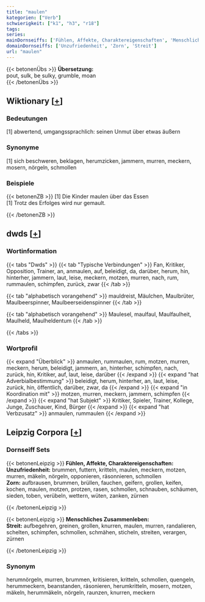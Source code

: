 ```yaml
---
title: "maulen"
kategorien: ["Verb"]
schwierigkeit: ["k1", "h3", "r18"]
tags:
series:
mainDornseiffs: ['Fühlen, Affekte, Charaktereigenschaften', 'Menschliches Zusammenleben']
domainDornseiffs: ['Unzufriedenheit', 'Zorn', 'Streit']
url: "maulen"
---
```


{{< betonenÜbs >}}
**Übersetzung:**  
pout, sulk, be sulky, grumble, moan  
{{< /betonenÜbs >}}

## Wiktionary [[+](https://de.wiktionary.org/wiki/maulen)]

### Bedeutungen
[1] abwertend, umgangssprachlich: seinen Unmut über etwas äußern  

### Synonyme
[1] sich beschweren, beklagen, herumzicken, jammern, murren, meckern, mosern, nörgeln, schmollen  

### Beispiele
{{< betonenZB >}}
[1] Die Kinder maulen über das Essen  
[1] Trotz des Erfolges wird nur gemault.  

{{< /betonenZB >}}


## dwds [[+](https://www.dwds.de/wb/maulen)]

### Wortinformation
{{< tabs "Dwds" >}}
{{< tab "Typische Verbindungen" >}}
Fan, Kritiker, Opposition, Trainer, an, anmaulen, auf, beleidigt, da, darüber, herum, hin, hinterher, jammern, laut, leise, meckern, motzen, murren, nach, rum, rummaulen, schimpfen, zurück, zwar
{{< /tab >}}

{{< tab "alphabetisch vorangehend" >}}
mauldreist, Mäulchen, Maulbrüter, Maulbeerspinner, Maulbeerseidenspinner
{{< /tab >}}

{{< tab "alphabetisch vorangehend" >}}
Maulesel, maulfaul, Maulfaulheit, Maulheld, Maulheldentum
{{< /tab >}}

{{< /tabs >}}

### Wortprofil
{{< expand "Überblick" >}} anmaulen, rummaulen, rum, motzen, murren, meckern, herum, beleidigt, jammern, an, hinterher, schimpfen, nach, zurück, hin, Kritiker, auf, laut, leise, darüber {{< /expand >}}
{{< expand "hat Adverbialbestimmung" >}} beleidigt, herum, hinterher, an, laut, leise, zurück, hin, öffentlich, darüber, zwar, da {{< /expand >}}
{{< expand "in Koordination mit" >}} motzen, murren, meckern, jammern, schimpfen {{< /expand >}}
{{< expand "hat Subjekt" >}} Kritiker, Spieler, Trainer, Kollege, Junge, Zuschauer, Kind, Bürger {{< /expand >}}
{{< expand "hat Verbzusatz" >}} anmaulen, rummaulen {{< /expand >}}

## Leipzig Corpora [[+](https://corpora.uni-leipzig.de/en/res?word=maulen&corpusId=deu_newscrawl-public_2018)]

### Dornseiff Sets
{{< betonenLeipzig >}}
**Fühlen, Affekte, Charaktereigenschaften:**  
**Unzufriedenheit:** brummen, futtern, kritteln, maulen, meckern, motzen, murren, mäkeln, nörgeln, opponieren, räsonnieren, schmollen  
**Zorn:** aufbrausen, brummen, brüllen, fauchen, geifern, grollen, keifen, kochen, maulen, motzen, protzen, rasen, schmollen, schnauben, schäumen, sieden, toben, verübeln, wettern, wüten, zanken, zürnen  

{{< /betonenLeipzig >}}


{{< betonenLeipzig >}}
**Menschliches Zusammenleben:**  
**Streit:** aufbegehren, greinen, grollen, knurren, maulen, murren, randalieren, schelten, schimpfen, schmollen, schmähen, sticheln, streiten, verargen, zürnen  

{{< /betonenLeipzig >}}

### Synonym
herumnörgeln, murren, brummen, kritisieren, kritteln, schmollen, quengeln, herummeckern, beanstanden, räsonieren, herumkritteln, mosern, motzen, mäkeln, herummäkeln, nörgeln, raunzen, knurren, meckern

